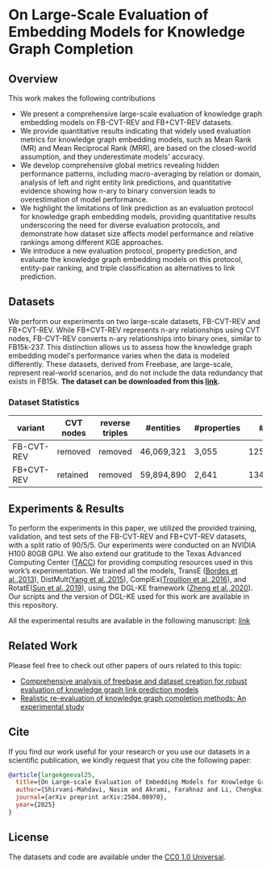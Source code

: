 # On Large-Scale Evaluation of Embedding Models for Knowledge Graph Completion

## Overview
This work makes the following contributions
- We present a comprehensive large-scale evaluation of knowledge graph embedding models on FB-CVT-REV and FB+CVT-REV datasets.
- We provide quantitative results indicating that widely used evaluation metrics for knowledge graph embedding models, such as Mean Rank (MR) and Mean Reciprocal Rank (MRR), are based on the closed-world assumption, and they underestimate models' accuracy.
- We develop comprehensive global metrics revealing hidden performance patterns, including macro-averaging by relation or domain, analysis of left and right entity link predictions, and quantitative evidence showing how n-ary to binary conversion leads to overestimation of model performance.
- We highlight the limitations of link prediction as an evaluation protocol for knowledge graph embedding models, providing quantitative results underscoring the need for diverse evaluation protocols, and demonstrate how dataset size affects model performance and relative rankings among different KGE approaches.
- We introduce a new evaluation protocol, property prediction, and evaluate the knowledge graph embedding models on this protocol, entity-pair ranking, and triple classification as alternatives to link prediction.
  
## Datasets 

We perform our experiments on two large-scale datasets, FB-CVT-REV and FB+CVT-REV. While FB+CVT-REV represents n-ary relationships using CVT nodes, FB-CVT-REV converts n-ary relationships into binary ones, similar to FB15k-237. This distinction allows us to assess how the knowledge graph embedding model's performance varies when the data is modeled differently. These datasets, derived from Freebase, are large-scale, represent real-world scenarios, and do not include the data redundancy that exists in FB15k. **The dataset can be downloaded from this [link](https://zenodo.org/records/7909511).**

### Dataset Statistics

<table class="tg">
<thead>
  <tr>
    <th class="tg-fymr">variant</th>
    <th class="tg-7btt">CVT nodes</th>
    <th class="tg-7btt">reverse triples</th>
    <th class="tg-7btt">#entities</th>
    <th class="tg-7btt">#properties</th>
    <th class="tg-7btt">#triples</th>
  </tr>
</thead>
<tbody>
  <tr>
    <td class="tg-0pky">FB-CVT-REV</td>
    <td class="tg-c3ow">removed</td>
    <td class="tg-c3ow">removed</td>
    <td class="tg-c3ow">46,069,321</td>
    <td class="tg-c3ow">3,055</td>
    <td class="tg-c3ow">125,124,274</td>
  </tr>
  <tr>
    <td class="tg-0pky">FB+CVT-REV</td>
    <td class="tg-c3ow">retained</td>
    <td class="tg-c3ow">removed</td>
    <td class="tg-c3ow">59,894,890</td>
    <td class="tg-c3ow">2,641</td>
    <td class="tg-c3ow">134,213,735</td>
  </tr>
</tbody>
</table>

## Experiments & Results

To perform the experiments in this paper, we utilized the provided training, validation, and test sets of the FB-CVT-REV and FB+CVT-REV datasets, with a split ratio of 90/5/5. Our experiments were conducted on an NVIDIA H100 80GB GPU. We also extend our gratitude to the Texas Advanced Computing Center ([TACC](https://tacc.utexas.edu)) for providing computing resources used in this work’s experimentation. We trained all the models, TransE ([Bordes et al.,2013](https://proceedings.neurips.cc/paper/2013/file/1cecc7a77928ca8133fa24680a88d2f9-Paper.pdf)), DistMult([Yang et al.,2015](https://arxiv.org/pdf/1412.6575)), ComplEx([Trouillon et al.,2016](http://proceedings.mlr.press/v48/trouillon16.pdf)), and RotatE([Sun et al.,2019](https://arxiv.org/pdf/1902.10197)), using the DGL-KE framework ([Zheng et al.,2020](https://arxiv.org/pdf/2004.08532.pdf)). Our scripts and the version of DGL-KE used for this work are available in this repository. 

All the experimental results are available in the following manuscript: [link](https://arxiv.org/pdf/2504.08970)

## Related Work
Please feel free to check out other papers of ours related to this topic: 
- [Comprehensive analysis of freebase and dataset creation for robust evaluation of knowledge graph link prediction models](https://drive.google.com/file/d/1evfTheEJ4jVsjvXB-BRj9FE13UmtiQap/view)
- [Realistic re-evaluation of knowledge graph completion methods: An experimental study](https://dl.acm.org/doi/pdf/10.1145/3318464.3380599)


## Cite
If you find our work useful for your research or you use our datasets in a scientific publication, we kindly request that you cite the following paper:
```bibtex
@article{largekgeeval25,
  title={On Large-scale Evaluation of Embedding Models for Knowledge Graph Completion},
  author={Shirvani-Mahdavi, Nasim and Akrami, Farahnaz and Li, Chengkai},
  journal={arXiv preprint arXiv:2504.08970},
  year={2025}
}
```

## License

The datasets and code are available under the [CC0 1.0 Universal](https://github.com/idirlab/largeKGEeval/blob/main/LICENSE).
